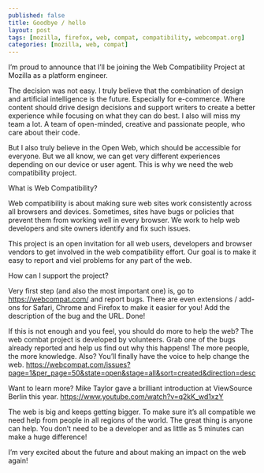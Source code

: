 ```yaml
---
published: false
title: Goodbye / hello
layout: post
tags: [mozilla, firefox, web, compat, compatibility, webcompat.org]
categories: [mozilla, web, compat]
---
```



I’m proud to announce that I’ll be joining the Web Compatibility Project at Mozilla as a platform engineer.

The decision was not easy. I truly believe that the combination of design and artificial intelligence is the future. Especially for e-commerce. Where content should drive design decisions and support writers to create a better experience while focusing on what they can do best. I also will miss my team a lot. A team of open-minded, creative and passionate people, who care about their code.

But I also truly believe in the Open Web, which should be accessible for everyone. But we all know, we can get very different experiences depending on our device or user agent. This is why we need the web compatibility project.

What is Web Compatibility?

Web compatibility is about making sure web sites work consistently across all browsers and devices. Sometimes, sites have bugs or policies that prevent them from working well in every browser. We work to help web developers and site owners identify and fix such issues.

This project is an open invitation for all web users, developers and browser vendors to get involved in the web compatibility effort. Our goal is to make it easy to report and viel problems for any part of the web.

How can I support the project?

Very first step (and also the most important one) is, go to https://webcompat.com/ and report bugs. There are even extensions / add-ons for Safari, Chrome and Firefox to make it easier for you! Add the description of the bug and the URL. Done!

If this is not enough and you feel, you should do more to help the web? The web combat project is developed by volunteers. 
Grab one of the bugs already reported and help us find out why this happens! The more people, the more knowledge. Also? 
You’ll finally have the voice to help change the web.
https://webcompat.com/issues?page=1&per_page=50&state=open&stage=all&sort=created&direction=desc

Want to learn more?
Mike Taylor gave a brilliant introduction at ViewSource Berlin this year. https://www.youtube.com/watch?v=q2kK_wd1xzY


The web is big and keeps getting bigger. To make sure it’s all compatible we need help from people in all regions of the world. The great thing is anyone can help. You don’t need to be a developer and as little as 5 minutes can make a huge difference!


I’m very excited about the future and about making an impact on the web again!